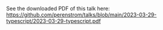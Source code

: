 See the downloaded PDF of this talk here: https://github.com/perenstrom/talks/blob/main/2023-03-29-typescript/2023-03-29-typescript.pdf